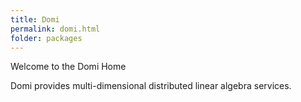 ```yaml
---
title: Domi
permalink: domi.html
folder: packages
---
```


Welcome to the Domi Home

Domi provides multi-dimensional distributed linear algebra services.
